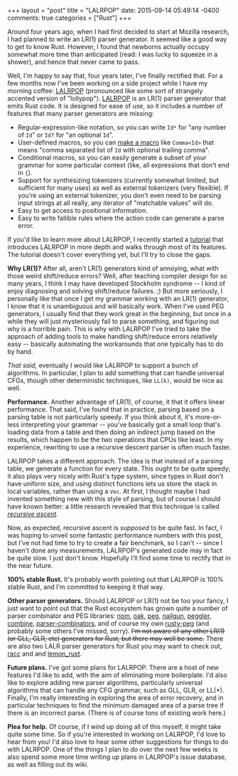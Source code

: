 +++
layout = "post"
title = "LALRPOP"
date: 2015-09-14 05:49:14 -0400
comments: true
categories = ["Rust"]
+++

Around four years ago, when I had first decided to start at Mozilla
research, I had planned to write an LR(1) parser generator. It seemed
like a good way to get to know Rust. However, I found that newborns
actually occupy somewhat more time than anticipated (read: I was lucky
to squeeze in a shower), and hence that never came to pass.

Well, I'm happy to say that, four years later, I've finally rectified
that. For a few months now I've been working on a side project while I
have my morning coffee: [LALRPOP][] (pronounced like some sort of
strangely accented version of "lollypop"). [LALRPOP][] is an LR(1)
parser generator that emits Rust code. It is designed for ease of use,
so it includes a number of features that many parser generators are
missing:

- Regular-expression-like notation, so you can write `Id*` for "any
  number of `Id`" or `Id?` for "an optional `Id`".
- User-defined macros, so you can [make a macro][m] like `Comma<Id>` that
  means "comma separated list of `Id` with optional trailing comma".
- Conditional macros, so you can easily generate a subset of your
  grammar for some particular context (like, all expressions that
  don't end in `{`).
- Support for synthesizing tokenizers (currently somewhat limited, but
  sufficient for many uses) as well as external tokenizers (very
  flexible). If you're using an external tokenizer, you don't even
  need to be parsing input strings at all really, any iterator of
  "matchable values" will do.
- Easy to get access to positional information.
- Easy to write fallible rules where the action code can generate a
  parse error.

If you'd like to learn more about LALRPOP, I recently started a
[tutorial][] that introduces LALRPOP in more depth and walks through
most of its features. The tutorial doesn't cover everything yet, but
I'll try to close the gaps.

**Why LR(1)?** After all, aren't LR(1) generators kind of annoying,
what with those weird shift/reduce errors? Well, after teaching
compiler design for so many years, I think I may have developed
Stockholm syndrome -- I kind of enjoy diagnosing and solving
shift/reduce failures. ;) But more seriously, I personally like that
once I get my grammar working with an LR(1) generator, I know that it
is unambiguous and will basically work. When I've used PEG generators,
I usually find that they work great in the beginning, but once in a
while they will just mysteriously fail to parse something, and
figuring out why is a horrible pain. This is why with LALRPOP I've
tried to take the approach of adding tools to make handling
shift/reduce errors relatively easy -- basically automating the
workarounds that one typically has to do by hand.

*That said,* eventually I would like LALRPOP to support a bunch of
algorithms. In particular, I plan to add something that can handle
universal CFGs, though other deterministic techniques, like `LL(k)`,
would be nice as well.

**Performance.** Another advantage of LR(1), of course, it that it
offers linear performance. That said, I've found that in
practice, parsing based on a parsing table is not particularly
speedy. If you think about it, it's more-or-less interpreting your
grammar -- you've basically got a small loop that's loading data from
a table and then doing an indirect jump based on the results, which
happen to be the two operations that CPUs like least. In my
experience, rewriting to use a recursive descent parser is often much
faster.

LALRPOP takes a different approach. The idea is that instead of a
parsing table, we generate a function for every state. This ought to
be quite speedy; it also plays very nicely with Rust's type system,
since types in Rust don't have uniform size, and using distinct
functions lets us store the stack in local variables, rather than
using a `Vec`. At first, I thought maybe I had invented something new
with this style of parsing, but of course I should have known better:
a little research revealed that this technique is called
[*recursive ascent*][ra].

Now, as expected, recursive ascent is *supposed* to be quite fast. In
fact, I was hoping to unveil some fantastic performance numbers with
this post, but I've not had time to try to create a fair benchmark, so
I can't -- since I haven't done any measurements, LALRPOP's generated
code may in fact be quite slow. I just don't know. Hopefully I'll find
some time to rectify that in the near future.

**100% stable Rust.** It's probably worth pointing out that LALRPOP is
100% stable Rust, and I'm committed to keeping it that way.

**Other parser generators.** Should LALRPOP or LR(1) not be too your
fancy, I just want to point out that the Rust ecosystem has grown
quite a number of parser combinator and PEG libraries: [nom], [oak],
[peg], [nailgun], [peggler], [combine], [parser-combinators], and of
course my own [rusty-peg] (and probably some others I've missed,
sorry). ~~I'm not aware of any other LR(1) (or GLL, GLR, etc)
generators for Rust, but there may well be some.~~ There are also two
LALR parser generators for Rust you may want to check out, [racc] and
and [lemon_rust].

**Future plans.** I've got some plans for LALRPOP. There are a host of
new features I'd like to add, with the aim of eliminating more
boilerplate. I'd also like to explore adding new parser algorithms,
particularly universal algorithms that can handle any CFG grammar,
such as GLL, GLR, or LL(*). Finally, I'm really interesting in
exploring the area of error recovery, and in particular techniques to
find the minimum damaged area of a parse tree if there is an incorrect
parse. (There is of course tons of existing work here.)

**Plea for help.** Of course, if I wind up doing all of this myself,
it might take quite some time. So if you're interested in working on
LALRPOP, I'd love to hear from you! I'd also love to hear some other
suggestions for things to do with LALRPOP. One of the things I plan to
do over the next few weeks is also spend some more time writing up
plans in LALRPOP's issue database, as well as filling out its wiki.

[LALRPOP]: https://github.com/nikomatsakis/lalrpop
[tutorial]: https://github.com/nikomatsakis/lalrpop/blob/master/doc/tutorial.md
[ra]: https://en.wikipedia.org/wiki/Recursive_ascent_parser
[nom]: https://crates.io/crates/nom
[oak]: https://crates.io/crates/oak
[peg]: https://crates.io/crates/peg
[rusty-peg]: https://crates.io/crates/rusty-peg
[nailgun]: https://crates.io/crates/nailgun
[peggler]: https://crates.io/crates/peggler
[combine]: https://crates.io/crates/combine
[parser-combinators]: https://crates.io/crates/parser-combinators
[m]: https://github.com/nikomatsakis/lalrpop/blob/master/doc/tutorial.md#calculator5
[racc]: https://github.com/sivadeilra/racc
[lemon_rust]: https://github.com/rodrigorc/lemon_rust
